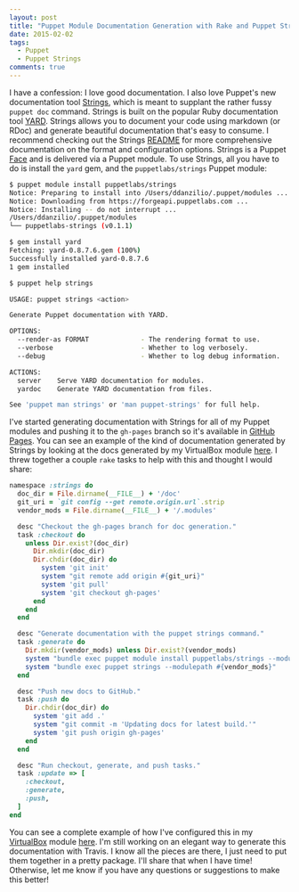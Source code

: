 ```yaml
---
layout: post
title: "Puppet Module Documentation Generation with Rake and Puppet Strings"
date: 2015-02-02
tags:
  - Puppet
  - Puppet Strings
comments: true
---
```


I have a confession: I love good documentation. I also love Puppet's new documentation tool [Strings](https://forge.puppetlabs.com/puppetlabs/strings), which is meant to supplant the rather fussy `puppet doc` command. Strings is built on the popular Ruby documentation tool [YARD](http://yardoc.org). Strings allows you to document your code using markdown (or RDoc) and generate beautiful documentation that's easy to consume. I recommend checking out the Strings [README](https://github.com/puppetlabs/puppetlabs-strings/blob/master/README.md) for more comprehensive documentation on the format and configuration options. Strings is a Puppet [Face](http://puppetlabs.com/blog/puppet-faces-what-the-heck-are-faces) and is delivered via a Puppet module. To use Strings, all you have to do is install the `yard` gem, and the `puppetlabs/strings` Puppet module:

```bash
$ puppet module install puppetlabs/strings
Notice: Preparing to install into /Users/ddanzilio/.puppet/modules ...
Notice: Downloading from https://forgeapi.puppetlabs.com ...
Notice: Installing -- do not interrupt ...
/Users/ddanzilio/.puppet/modules
└── puppetlabs-strings (v0.1.1)

$ gem install yard
Fetching: yard-0.8.7.6.gem (100%)
Successfully installed yard-0.8.7.6
1 gem installed

$ puppet help strings

USAGE: puppet strings <action>

Generate Puppet documentation with YARD.

OPTIONS:
  --render-as FORMAT             - The rendering format to use.
  --verbose                      - Whether to log verbosely.
  --debug                        - Whether to log debug information.

ACTIONS:
  server    Serve YARD documentation for modules.
  yardoc    Generate YARD documentation from files.

See 'puppet man strings' or 'man puppet-strings' for full help.
```

I've started generating documentation with Strings for all of my Puppet modules and pushing it to the `gh-pages` branch so it's available in [GitHub Pages](https://pages.github.com). You can see an example of the kind of documentation generated by Strings by looking at the docs generated by my VirtualBox module [here](http://danzilio.github.io/danzilio-virtualbox). I threw together a couple `rake` tasks to help with this and thought I would share:

```ruby
namespace :strings do
  doc_dir = File.dirname(__FILE__) + '/doc'
  git_uri = `git config --get remote.origin.url`.strip
  vendor_mods = File.dirname(__FILE__) + '/.modules'

  desc "Checkout the gh-pages branch for doc generation."
  task :checkout do
    unless Dir.exist?(doc_dir)
      Dir.mkdir(doc_dir)
      Dir.chdir(doc_dir) do
        system 'git init'
        system "git remote add origin #{git_uri}"
        system 'git pull'
        system 'git checkout gh-pages'
      end
    end
  end

  desc "Generate documentation with the puppet strings command."
  task :generate do
    Dir.mkdir(vendor_mods) unless Dir.exist?(vendor_mods)
    system "bundle exec puppet module install puppetlabs/strings --modulepath #{vendor_mods}"
    system "bundle exec puppet strings --modulepath #{vendor_mods}"
  end

  desc "Push new docs to GitHub."
  task :push do
    Dir.chdir(doc_dir) do
      system 'git add .'
      system "git commit -m 'Updating docs for latest build.'"
      system 'git push origin gh-pages'
    end
  end

  desc "Run checkout, generate, and push tasks."
  task :update => [
    :checkout,
    :generate,
    :push,
  ]
end
```

You can see a complete example of how I've configured this in my [VirtualBox](https://forge.puppetlabs.com/danzilio/virtualbox) module [here](https://github.com/danzilio/danzilio-virtualbox/blob/master/Rakefile#L48-L88). I'm still working on an elegant way to generate this documentation with Travis. I know all the pieces are there, I just need to put them together in a pretty package. I'll share that when I have time! Otherwise, let me know if you have any questions or suggestions to make this better!